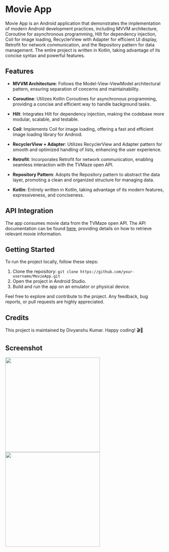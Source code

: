 # Movie App

Movie App is an Android application that demonstrates the implementation of modern Android development practices, including MVVM architecture, Coroutine for asynchronous programming, Hilt for dependency injection, Coil for image loading, RecyclerView with Adapter for efficient UI display, Retrofit for network communication, and the Repository pattern for data management. The entire project is written in Kotlin, taking advantage of its concise syntax and powerful features.

## Features

- **MVVM Architecture**: Follows the Model-View-ViewModel architectural pattern, ensuring separation of concerns and maintainability.
  
- **Coroutine**: Utilizes Kotlin Coroutines for asynchronous programming, providing a concise and efficient way to handle background tasks.

- **Hilt**: Integrates Hilt for dependency injection, making the codebase more modular, scalable, and testable.

- **Coil**: Implements Coil for image loading, offering a fast and efficient image loading library for Android.

- **RecyclerView + Adapter**: Utilizes RecyclerView and Adapter pattern for smooth and optimized handling of lists, enhancing the user experience.

- **Retrofit**: Incorporates Retrofit for network communication, enabling seamless interaction with the TVMaze open API.

- **Repository Pattern**: Adopts the Repository pattern to abstract the data layer, promoting a clean and organized structure for managing data.

- **Kotlin**: Entirely written in Kotlin, taking advantage of its modern features, expressiveness, and conciseness.

## API Integration

The app consumes movie data from the TVMaze open API. The API documentation can be found [here](https://www.tvmaze.com/api), providing details on how to retrieve relevant movie information.

## Getting Started

To run the project locally, follow these steps:

1. Clone the repository: `git clone https://github.com/your-username/MovieApp.git`
2. Open the project in Android Studio.
3. Build and run the app on an emulator or physical device.

Feel free to explore and contribute to the project. Any feedback, bug reports, or pull requests are highly appreciated.

## Credits

This project is maintained by Divyanshu Kumar.
Happy coding! 🎬🍿

## Screenshot
 <img src="https://github.com/divyanshuk10/Movie-App-2/assets/19980597/911f914f-de33-4b9b-94e3-aae15ff366c4" width="300"> 

  <img src="https://github.com/divyanshuk10/Movie-App-2/assets/19980597/d6d6d5a8-1a64-4a4a-9b7d-fa05430e41f6" width="300"> 

